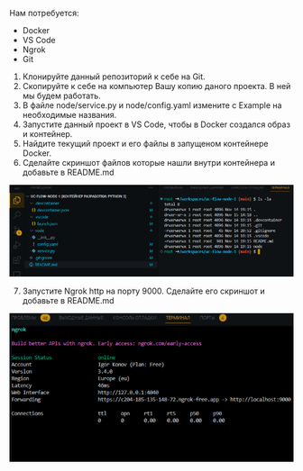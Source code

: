 Нам потребуется:
 - Docker
 - VS Code
 - Ngrok
 - Git

1. Клонируйте данный репозиторий к себе на Git.
2. Скопируйте к себе на компьютер Вашу копию даного проекта. В ней мы будем работать.
3. В файле node/service.py и node/config.yaml измените с Example на необходимые названия.
4. Запустите данный проект в VS Code, чтобы в Docker создался образ и контейнер.
5. Найдите текущий проект и его файлы в запущеном контейнере Docker.
6. Сделайте скриншот файлов которые нашли внутри контейнера и добавьте в README.md

![Alt text](img/Container.png)

7. Запустите Ngrok http на порту 9000. Сделайте его скриншот и добавьте в README.md

![Alt text](img/Ngrok.png)
